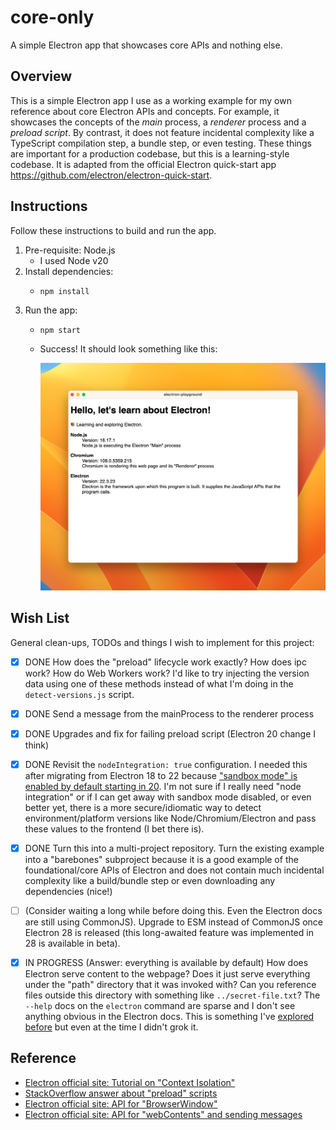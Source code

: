 # core-only

A simple Electron app that showcases core APIs and nothing else.


## Overview

This is a simple Electron app I use as a working example for my own reference about core Electron APIs and concepts. For
example, it showcases the concepts of the *main* process, a *renderer* process and a *preload script*. By contrast,
it does not feature incidental complexity like a TypeScript compilation step, a bundle step, or even testing. These things
are important for a production codebase, but this is a learning-style codebase. It is adapted from the official Electron
quick-start app <https://github.com/electron/electron-quick-start>.


## Instructions

Follow these instructions to build and run the app.

1. Pre-requisite: Node.js
   * I used Node v20
2. Install dependencies:
   * ```shell
     npm install
     ```
3. Run the app:
   * ```shell
     npm start
     ```
   * Success! It should look something like this:

     ![screenshot](screenshot.png)


## Wish List

General clean-ups, TODOs and things I wish to implement for this project:

* [x] DONE How does the "preload" lifecycle work exactly? How does ipc work? How do Web Workers work? I'd like to try injecting
  the version data using one of these methods instead of what I'm doing in the `detect-versions.js` script.  
* [x] DONE Send a message from the mainProcess to the renderer process
* [x] DONE Upgrades and fix for failing preload script (Electron 20 change I think)
* [x] DONE Revisit the `nodeIntegration: true` configuration. I needed this after migrating from Electron 18 to 22 because
  ["sandbox mode" is enabled by default starting in 20](https://www.electronjs.org/docs/latest/tutorial/sandbox). I'm not
  sure if I really need "node integration" or if I can get away with sandbox mode disabled, or even better yet, there is
  a more secure/idiomatic way to detect environment/platform versions like Node/Chromium/Electron and pass these values
  to the frontend (I bet there is).
* [x] DONE Turn this into a multi-project repository. Turn the existing example into a "barebones" subproject because it is
  a good example of the foundational/core APIs of Electron and does not contain much incidental complexity like a
  build/bundle step or even downloading any dependencies (nice!)
* [ ] (Consider waiting a long while before doing this. Even the Electron docs are still using CommonJS). Upgrade to ESM instead of CommonJS once Electron 28 is released (this long-awaited feature was implemented in 28
  is available in beta).
* [x] IN PROGRESS (Answer: everything is available by default) How does Electron serve content to the webpage? Does it just serve everything under the "path" directory that it
  was invoked with? Can you reference files outside this directory with something like `../secret-file.txt`? The `--help`
  docs on the `electron` command are sparse and I don't see anything obvious in the Electron docs. This is something I've
  [explored before](https://github.com/dgroomes/electron-playground/commit/b34aa11329e6178d7d781e06bd8339fffc36d01b#diff-8f2e8f513699eefdf6bc04ce722de524671ac8a7a90c07a8e2cf199d51183043R50)
  but even at the time I didn't grok it.


## Reference

* [Electron official site: Tutorial on "Context Isolation"](https://www.electronjs.org/docs/tutorial/context-isolation)
* [StackOverflow answer about "preload" scripts](https://stackoverflow.com/a/59814127)
* [Electron official site: API for "BrowserWindow"](https://www.electronjs.org/docs/api/browser-window)
* [Electron official site: API for "webContents" and sending messages](https://www.electronjs.org/docs/api/web-contents#contentssendchannel-args)
